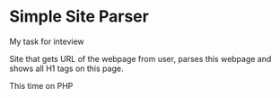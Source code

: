 Simple Site Parser
=========================

My task for inteview

Site that gets URL of the webpage from user, parses this webpage and shows all H1 tags on this page.

This time on PHP
